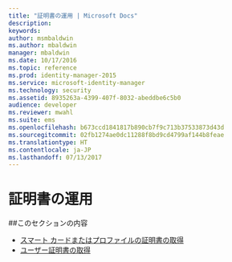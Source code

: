 ```yaml
---
title: "証明書の運用 | Microsoft Docs"
description: 
keywords: 
author: msmbaldwin
ms.author: mbaldwin
manager: mbaldwin
ms.date: 10/17/2016
ms.topic: reference
ms.prod: identity-manager-2015
ms.service: microsoft-identity-manager
ms.technology: security
ms.assetid: 8935263a-4399-407f-8032-abeddbe6c5b0
audience: developer
ms.reviewer: mwahl
ms.suite: ems
ms.openlocfilehash: b673ccd1841817b890cb7f9c713b37533873d43d
ms.sourcegitcommit: 02fb1274ae0dc11288f8bd9cd4799af144b8feae
ms.translationtype: HT
ms.contentlocale: ja-JP
ms.lasthandoff: 07/13/2017
---
```

# <a name="certificate-operations"></a>証明書の運用
##<a name="in-this-section"></a>このセクションの内容

- [スマート カードまたはプロファイルの証明書の取得](get-smartcard-profile-certificates.md)
- [ユーザー証明書の取得](get-user-certificates.md)
